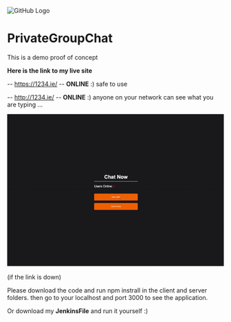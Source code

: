 ![GitHub Logo](Group-Chat/client/public/favicon.ico)

# PrivateGroupChat
This is a demo proof of concept 
 
**Here is the link to my live site**

-- https://1234.ie/ -- **ONLINE** :)
safe to use

-- http://1234.ie/ -- **ONLINE** :) 
anyone on your network can see what you are typing ...

![Chat Demo](demo/howTo.gif)

(if the link is down)

Please download the code and run npm instrall in the client and server folders. 
then go to your localhost and port 3000 to see the application. 

Or download my **JenkinsFile** and run it yourself :) 
